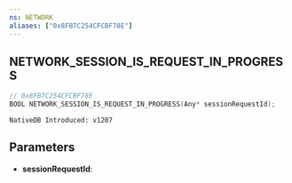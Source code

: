 ```yaml
---
ns: NETWORK
aliases: ["0x8FB7C254CFCBF78E"]
---
```

## NETWORK_SESSION_IS_REQUEST_IN_PROGRESS

```c
// 0x8FB7C254CFCBF78E
BOOL NETWORK_SESSION_IS_REQUEST_IN_PROGRESS(Any* sessionRequestId);
```

```
NativeDB Introduced: v1207
```

## Parameters
* **sessionRequestId**:
